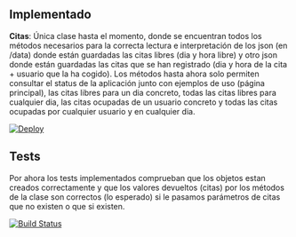 ## Implementado

__Citas__:
    Única clase hasta el momento, donde se encuentran todos los métodos necesarios para
    la correcta lectura e interpretación de los json (en /data) donde están guardadas
    las citas libres (dia y hora libre) y otro json donde están guardadas las citas que
    se han registrado (dia y hora de la cita + usuario que la ha cogido).
    Los métodos hasta ahora solo permiten consultar 
    el status de la aplicación junto con ejemplos de uso (página principal), 
    las citas libres para un dia concreto,
    todas las citas libres para cualquier dia, 
    las citas ocupadas de un usuario concreto y 
    todas las citas ocupadas por cualquier usuario y en cualquier dia.
    
[![Deploy](https://www.herokucdn.com/deploy/button.svg)](https://proyectoiv.herokuapp.com)
  
## Tests

  Por ahora los tests implementados comprueban que los objetos estan creados correctamente y que los valores devueltos (citas) por los métodos de la clase son correctos (lo esperado) si le pasamos parámetros de citas que no existen o que si existen.

[![Build Status](https://travis-ci.org/widowert/ProyectoIV.svg?branch=master)](https://travis-ci.org/widowert/ProyectoIV)
